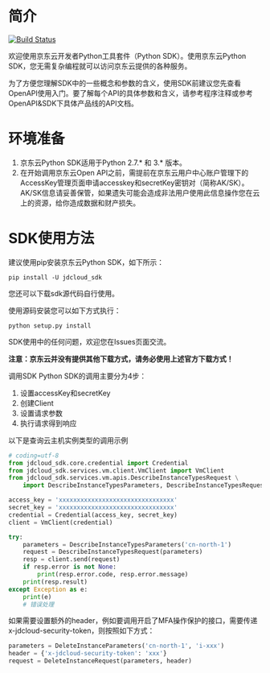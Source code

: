 # 简介 #

[![Build Status](https://travis-ci.com/jdcloud-api/jdcloud-sdk-python.svg?branch=master)](https://travis-ci.com/jdcloud-api/jdcloud-sdk-python)

欢迎使用京东云开发者Python工具套件（Python SDK）。使用京东云Python SDK，您无需复杂编程就可以访问京东云提供的各种服务。 

为了方便您理解SDK中的一些概念和参数的含义，使用SDK前建议您先查看OpenAPI使用入门。要了解每个API的具体参数和含义，请参考程序注释或参考OpenAPI&SDK下具体产品线的API文档。

# 环境准备 #

1. 京东云Python SDK适用于Python 2.7.* 和 3.* 版本。
2. 在开始调用京东云Open API之前，需提前在京东云用户中心账户管理下的AccessKey管理页面申请accesskey和secretKey密钥对（简称AK/SK）。AK/SK信息请妥善保管，如果遗失可能会造成非法用户使用此信息操作您在云上的资源，给你造成数据和财产损失。

# SDK使用方法 #
建议使用pip安装京东云Python SDK，如下所示：

	pip install -U jdcloud_sdk
您还可以下载sdk源代码自行使用。

使用源码安装您可以如下方式执行：

	python setup.py install
 
SDK使用中的任何问题，欢迎您在Issues页面交流。

**注意：京东云并没有提供其他下载方式，请务必使用上述官方下载方式！**
 
调用SDK
Python SDK的调用主要分为4步：

1. 设置accessKey和secretKey
2. 创建Client
3. 设置请求参数
4. 执行请求得到响应

以下是查询云主机实例类型的调用示例

```python
# coding=utf-8
from jdcloud_sdk.core.credential import Credential
from jdcloud_sdk.services.vm.client.VmClient import VmClient
from jdcloud_sdk.services.vm.apis.DescribeInstanceTypesRequest \
    import DescribeInstanceTypesParameters, DescribeInstanceTypesRequest

access_key = 'xxxxxxxxxxxxxxxxxxxxxxxxxxxxxxxx'
secret_key = 'xxxxxxxxxxxxxxxxxxxxxxxxxxxxxxxx'
credential = Credential(access_key, secret_key)
client = VmClient(credential)

try:
    parameters = DescribeInstanceTypesParameters('cn-north-1')
    request = DescribeInstanceTypesRequest(parameters)
    resp = client.send(request)
    if resp.error is not None:
        print(resp.error.code, resp.error.message)
    print(resp.result)
except Exception as e:
    print(e)
    # 错误处理
```

如果需要设置额外的header，例如要调用开启了MFA操作保护的接口，需要传递x-jdcloud-security-token，则按照如下方式：
```python
parameters = DeleteInstanceParameters('cn-north-1', 'i-xxx')
header = {'x-jdcloud-security-token': 'xxx'} 
request = DeleteInstanceRequest(parameters, header)
```
